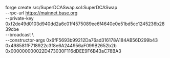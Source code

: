 forge create src/SuperDCASwap.sol:SuperDCASwap \
  --rpc-url https://mainnet.base.org \
  --private-key 0xf2de49d0103d940dd2a6c01f4575089ee6f4640e0e51bd5cc1245236b2839cbe \
  --broadcast \                                                                                                                                   
  --constructor-args 0x6fF5693b99212Da76ad316178A184AB56D299b43 0x498581fF718922c3f8e6A244956aF099B2652b2b 0x000000000022D473030F116dDEE9F6B43aC78BA3
